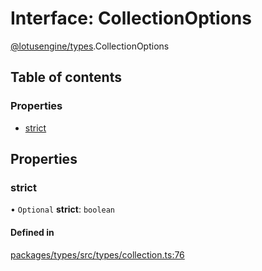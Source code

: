 # Interface: CollectionOptions

[@lotusengine/types](../wiki/@lotusengine.types).CollectionOptions

## Table of contents

### Properties

- [strict](../wiki/@lotusengine.types.CollectionOptions#strict)

## Properties

### strict

• `Optional` **strict**: `boolean`

#### Defined in

[packages/types/src/types/collection.ts:76](https://github.com/lotusengine/sdk/blob/f1f5297/packages/types/src/types/collection.ts#L76)

